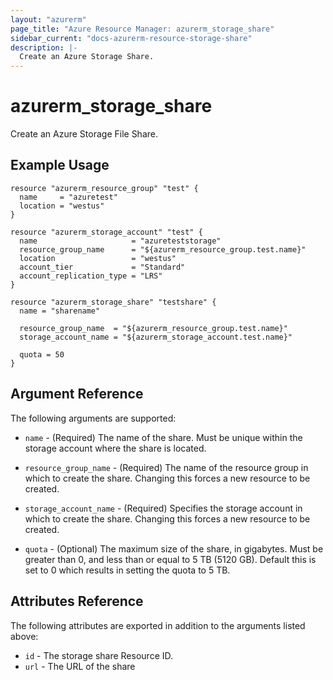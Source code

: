 ```yaml
---
layout: "azurerm"
page_title: "Azure Resource Manager: azurerm_storage_share"
sidebar_current: "docs-azurerm-resource-storage-share"
description: |-
  Create an Azure Storage Share.
---
```


# azurerm_storage_share

Create an Azure Storage File Share.

## Example Usage

```hcl
resource "azurerm_resource_group" "test" {
  name     = "azuretest"
  location = "westus"
}

resource "azurerm_storage_account" "test" {
  name                     = "azureteststorage"
  resource_group_name      = "${azurerm_resource_group.test.name}"
  location                 = "westus"
  account_tier             = "Standard"
  account_replication_type = "LRS"
}

resource "azurerm_storage_share" "testshare" {
  name = "sharename"

  resource_group_name  = "${azurerm_resource_group.test.name}"
  storage_account_name = "${azurerm_storage_account.test.name}"

  quota = 50
}
```

## Argument Reference

The following arguments are supported:

* `name` - (Required) The name of the share. Must be unique within the storage account where the share is located.

* `resource_group_name` - (Required) The name of the resource group in which to
    create the share. Changing this forces a new resource to be created.

* `storage_account_name` - (Required) Specifies the storage account in which to create the share.
 Changing this forces a new resource to be created.

* `quota` - (Optional) The maximum size of the share, in gigabytes. Must be greater than 0, and less than or equal to 5 TB (5120 GB). Default this is set to 0 which results in setting the quota to 5 TB.


## Attributes Reference

The following attributes are exported in addition to the arguments listed above:

* `id` - The storage share Resource ID.
* `url` - The URL of the share
